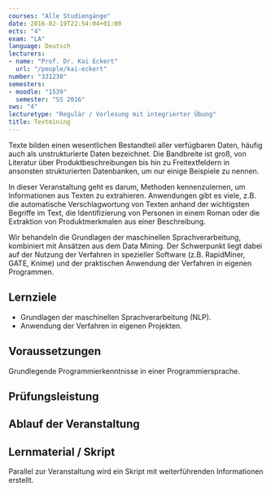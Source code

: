 ```yaml
---
courses: "Alle Studiengänge"
date: 2016-02-19T22:54:04+01:00
ects: "4"
exam: "LA"
language: Deutsch
lecturers:
- name: "Prof. Dr. Kai Eckert"
  url: "/people/kai-eckert"
number: "331230"
semesters:
- moodle: "1539"
  semester: "SS 2016"
sws: "4"
lecturetype: "Regulär / Vorlesung mit integrierter Übung"
title: Textmining
---
```


Texte bilden einen wesentlichen Bestandteil aller verfügbaren Daten, häufig auch als unstrukturierte Daten bezeichnet. Die Bandbreite ist groß, von Literatur über Produktbeschreibungen bis hin zu Freitextfeldern in ansonsten strukturierten Datenbanken, um nur einige Beispiele zu nennen.

In dieser Veranstaltung geht es darum, Methoden kennenzulernen, um Informationen aus Texten zu extrahieren. Anwendungen gibt es viele, z.B. die automatische Verschlagwortung von Texten anhand der wichtigsten Begriffe im Text, die Identifizierung von Personen in einem Roman oder die Extraktion von Produktmerkmalen aus einer Beschreibung.

Wir behandeln die Grundlagen der maschinellen Sprachverarbeitung, kombiniert mit Ansätzen aus dem Data Mining. Der Schwerpunkt liegt dabei auf der Nutzung der Verfahren in spezieller Software (z.B. RapidMiner, GATE, Knime) und der praktischen Anwendung der Verfahren in eigenen Programmen.

## Lernziele
- Grundlagen der maschinellen Sprachverarbeitung (NLP).
- Anwendung der Verfahren in eigenen Projekten.

## Voraussetzungen
Grundlegende Programmierkenntnisse in einer Programmiersprache.
## Prüfungsleistung

## Ablauf der Veranstaltung

## Lernmaterial / Skript
Parallel zur Veranstaltung wird ein Skript mit weiterführenden Informationen erstellt.

